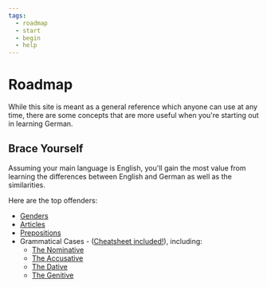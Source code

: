 ```yaml
---
tags:
  - roadmap
  - start
  - begin
  - help
---
```


# Roadmap

While this site is meant as a general reference which anyone can use at any time, there are
some concepts that are more useful when you're starting out in learning German.

## Brace Yourself

Assuming your main language is English, you'll gain the most value from learning the differences
between English and German as well as the similarities.

Here are the top offenders:

- [Genders](/Genders/Genders)
- [Articles](/Articles/Articles)
- [Prepositions](/Prepositions/Prepositions)
- Grammatical Cases - ([Cheatsheet included!](/The-Tivs/Cheatsheet)), including:
  - [The Nominative](/The-Tivs/The-Nominative)
  - [The Accusative](/The-Tivs/The-Accusative)
  - [The Dative](/The-Tivs/The-Dative)
  - [The Genitive](/The-Tivs/The-Genitive)
